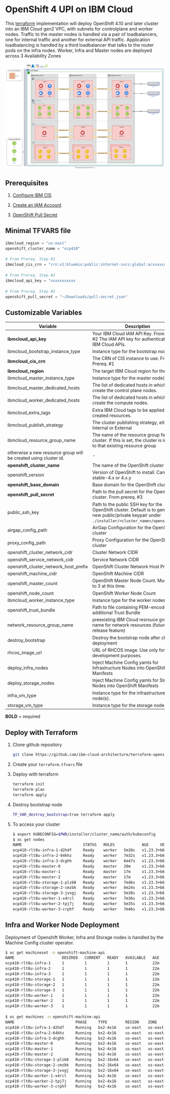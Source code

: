 # OpenShift 4 UPI on IBM Cloud

This [terraform](terraform.io) implementation will deploy OpenShift 4.10 and later cluster into an IBM Cloud gen2 VPC, with subnets for controlplane and worker nodes.  Traffic to the master nodes is handled via a pair of loadbalancers, one for internal traffic and another for external API traffic.  Application loadbalancing is handled by a third loadbalancer that talks to the router pods on the infra nodes.  Worker, Infra and Master nodes are deployed across 3 Availability Zones

![Topology](./media/topology.svg)

## Prerequisites

1. [Configure IBM CIS](#placeholder)

2. [Create an IAM Account](#placeholder)

3. [OpenShift Pull Secret](#placeholder)

## Minimal TFVARS file

```terraform
ibmcloud_region = "us-east"
openshift_cluster_name = "ocp410"

# From Prereq. Step #1
ibmcloud_cis_crn = "crn:v1:bluemix:public:internet-svcs:global:a/xxxxxxxx:xxxxxxxxxx::"

# From Prereq. Step #2
ibmcloud_api_key = "xxxxxxxxxxx

# From Prereq. Step #3
openshift_pull_secret = "~/Downloads/pull-secret.json"
```

## Customizable Variables

| Variable                              | Description                                                    | Default         | Type   |
| ------------------------------------- | -------------------------------------------------------------- | --------------- | ------ |
|**ibmcloud_api_key**                   | Your IBM Cloud IAM API Key.  From Prereq. #2 The IAM API key for authenticating with IBM Cloud APIs. | -               | string |
|ibmcloud_bootstrap_instance_type       | Instance type for the bootstrap node.                          | bx2-4x16        | string |
|**ibmcloud_cis_crn**                   | The CRN of CIS instance to use.  From Prereq. #1               | -               | string |
|**ibmcloud_region**                    | The target IBM Cloud region for the cluster.                   | -               | string |
|ibmcloud_master_instance_type          | Instance type for the master node(s).                          | bx2-4x16        | string |
|ibmcloud_master_dedicated_hosts        | The list of dedicated hosts in which to create the control plane nodes. | -               | list(map(string)) |
|ibmcloud_worker_dedicated_hosts        | The list of dedicated hosts in which to create the compute nodes.       | -               | list(map(string)) |
|ibmcloud_extra_tags                    | Extra IBM Cloud tags to be applied to created resources.       | []              | list(string) |
|ibmcloud_publish_strategy              | The cluster publishing strategy, either Internal or External   | External        | string |
|ibmcloud_resource_group_name           | The name of the resource group for the cluster. If this is set, the cluster is installed to that existing resource group
otherwise a new resource group will be created using cluster id.                                         | -               | string |
|**openshift_cluster_name**             | The name of the OpenShift cluster                              | -               | string |
|openshift_version                      | Version of OpenShift to install. Can be stable-4.x or 4.x.y    | stable-4.10     | string |
|**openshift_base_domain**              | Base domain for the OpenShift cluster                          | -               | string |
|**openshift_pull_secret**                  | Path to the pull secret for the OpenShift cluster.  From prereq. #3 |                 | string |
|public_ssh_key                         | Path to the public SSH key for the OpenShift cluster.  Default is to generate a new public/private keypair under `./installer/<cluster_name>/openshift_rsa` | ""              | string |
|airgap_config_path                     | AirGap Configuration for the OpenShift cluster                 | disabled        | map(string) |
|proxy_config_path                      | Proxy Configuration for the OpenShift cluster                  | disabled        | map(string) |
|openshift_cluster_network_cidr         | Cluster Network CIDR                                           | 10.128.0.0/14   | string |
|openshift_service_network_cidr         | Service Network CIDR                                           | 172.30.0.0/16   | string |
|openshift_cluster_network_host_prefix  | OpenShift Cluster Network Host Prefix                          | 23              | number |
|openshift_machine_cidr                 | OpenShift Machine CIDR                                         | ["10.0.0.0/16"] | list(string) |
|openshift_master_count                 | OpenShift Master Node Count. Must be set to 3 at this time.    | 3               | number |
|openshift_node_count                   | OpenShift Worker Node Count                                    | 3               | number |
|ibmcloud_worker_instance_type          | Instance type for the worker nodes.                            | bx2-4x16 | string |
|openshift_trust_bundle                 | Path to file containing PEM-encoded additional Trust Bundle    | ""              | string |
|network_resource_group_name            | preexisting IBM Cloud resrouce group name for network resources (future release feature) |                 | string |
|destroy_bootstrap                      | Destroy the bootstrap node after cluster deployment            | false           | bool |
|rhcos_image_url                        | URL of RHCOS image.  Use only for development purposes.        | ""              | string |
|deploy_infra_nodes                     | Inject Machine Config yamls for Infrastructure Nodes into OpenShift Manifests | false           | bool |
|deploy_storage_nodes                   | Inject Machine Config yamls for Storage Nodes into OpenShift Manifests | false   | bool |
|infra_vm_type                          | Instance type for the infrastructure node(s).                  | bx2-4x16        | string |
|storage_vm_type                        | Instance type for the storage node(s).                         | bx2-16x64       | string |

**BOLD** = required


## Deploy with Terraform

1. Clone github repository

    ```bash
    git clone https://github.com/ibm-cloud-architecture/terraform-openshift4-ibmcloud.git
    ```

2. Create your `terraform.tfvars` file

3. Deploy with terraform

    ```bash
    terraform init
    terraform plan
    terraform apply
    ```

4. Destroy bootstrap node

    ```bash
    TF_VAR_destroy_bootstrap=true terraform apply
    ```

5. To access your cluster

    ```bash
    $ export KUBECONFIG=$PWD/installer/cluster_name/auth/kubeconfig
    $ oc get nodes
    NAME                           STATUS   ROLES            AGE     VERSION
    ocp410-rlt8u-infra-1-d2hdf     Ready    worker   5m38s   v1.23.3+b63be7f
    ocp410-rlt8u-infra-2-64khz     Ready    worker   7m32s   v1.23.3+b63be7f
    ocp410-rlt8u-infra-3-dcghh     Ready    worker   6m47s   v1.23.3+b63be7f
    ocp410-rlt8u-master-0          Ready    master   20m     v1.23.3+b63be7f
    ocp410-rlt8u-master-1          Ready    master   17m     v1.23.3+b63be7f
    ocp410-rlt8u-master-2          Ready    master   17m     v1.23.3+b63be7f
    ocp410-rlt8u-storage-1-plz68   Ready    worker   7m46s   v1.23.3+b63be7f
    ocp410-rlt8u-storage-2-cmzbk   Ready    worker   6m24s   v1.23.3+b63be7f
    ocp410-rlt8u-storage-3-jvxgj   Ready    worker   5m38s   v1.23.3+b63be7f
    ocp410-rlt8u-worker-1-x4rcl    Ready    worker   7m36s   v1.23.3+b63be7f
    ocp410-rlt8u-worker-2-tpj7j    Ready    worker   5m35s   v1.23.3+b63be7f
    ocp410-rlt8u-worker-3-crphf    Ready    worker   7m46s   v1.23.3+b63be7f
    ```

## Infra and Worker Node Deployment

Deployment of Openshift Worker, Infra and Storage nodes is handled by the Machine Config cluster operator.

```bash
$ oc get machineset -n openshift-machine-api
NAME                     DESIRED   CURRENT   READY   AVAILABLE   AGE
ocp410-rlt8u-infra-1     1         1         1       1           22m
ocp410-rlt8u-infra-2     1         1         1       1           22m
ocp410-rlt8u-infra-3     1         1         1       1           22m
ocp410-rlt8u-storage-1   1         1         1       1           22m
ocp410-rlt8u-storage-2   1         1         1       1           22m
ocp410-rlt8u-storage-3   1         1         1       1           22m
ocp410-rlt8u-worker-1    1         1         1       1           22m
ocp410-rlt8u-worker-2    1         1         1       1           22m
ocp410-rlt8u-worker-3    1         1         1       1           22m

$ oc get machines -n openshift-machine-api
NAME                           PHASE     TYPE        REGION    ZONE        AGE
ocp410-rlt8u-infra-1-d2hdf     Running   bx2-4x16    us-east   us-east-1   15m
ocp410-rlt8u-infra-2-64khz     Running   bx2-4x16    us-east   us-east-2   15m
ocp410-rlt8u-infra-3-dcghh     Running   bx2-4x16    us-east   us-east-3   15m
ocp410-rlt8u-master-0          Running   bx2-4x16    us-east   us-east-1   21m
ocp410-rlt8u-master-1          Running   bx2-4x16    us-east   us-east-2   21m
ocp410-rlt8u-master-2          Running   bx2-4x16    us-east   us-east-3   21m
ocp410-rlt8u-storage-1-plz68   Running   bx2-16x64   us-east   us-east-1   15m
ocp410-rlt8u-storage-2-cmzbk   Running   bx2-16x64   us-east   us-east-2   15m
ocp410-rlt8u-storage-3-jvxgj   Running   bx2-16x64   us-east   us-east-3   15m
ocp410-rlt8u-worker-1-x4rcl    Running   bx2-4x16    us-east   us-east-1   15m
ocp410-rlt8u-worker-2-tpj7j    Running   bx2-4x16    us-east   us-east-2   15m
ocp410-rlt8u-worker-3-crphf    Running   bx2-4x16    us-east   us-east-3   15m
```
